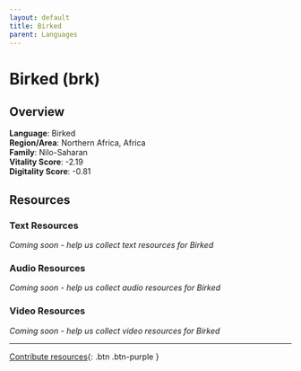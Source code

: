 ```yaml
---
layout: default
title: Birked
parent: Languages
---
```


# Birked (brk)

## Overview

**Language**: Birked  
**Region/Area**: Northern Africa, Africa  
**Family**: Nilo-Saharan  
**Vitality Score**: -2.19  
**Digitality Score**: -0.81  

## Resources

### Text Resources
*Coming soon - help us collect text resources for Birked*

### Audio Resources
*Coming soon - help us collect audio resources for Birked*

### Video Resources
*Coming soon - help us collect video resources for Birked*

---

[Contribute resources](https://fairtrain.github.io/){: .btn .btn-purple }
